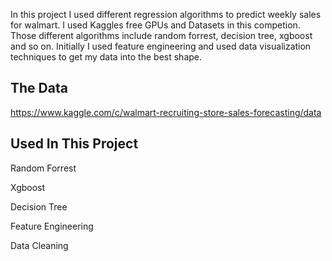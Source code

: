 In this project I used different regression algorithms to predict weekly sales for walmart. I used Kaggles free GPUs and Datasets in this competion. Those different algorithms include random forrest, decision tree, xgboost and so on. Initially I used feature engineering and used data visualization techniques to get my data into the best shape.

<h2>The Data</h2>

https://www.kaggle.com/c/walmart-recruiting-store-sales-forecasting/data

<h2>Used In This Project</h2>

Random Forrest

Xgboost

Decision Tree

Feature Engineering

Data Cleaning

